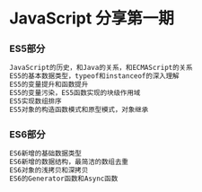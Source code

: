 # JavaScript 分享第一期
### ES5部分
``` javascript
JavaScript的历史，和Java的关系，和ECMAScript的关系
ES5的基本数据类型，typeof和instanceof的深入理解
ES5的变量提升和函数提升
ES5的变量污染，ES5函数实现的块级作用域
ES5实现数组排序
ES5对象的构造函数模式和原型模式，对象继承
```
### ES6部分
```javascript
ES6新增的基础数据类型
ES6新增的数据结构，最简洁的数组去重
ES6对象的浅拷贝和深拷贝
ES6的Generator函数和Async函数
```
